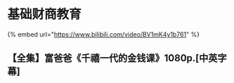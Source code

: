 # 基础财商教育

{% embed url="https://www.bilibili.com/video/BV1mK4y1b761" %}

## 【全集】富爸爸《千禧一代的金钱课》1080p.\[中英字幕\]


